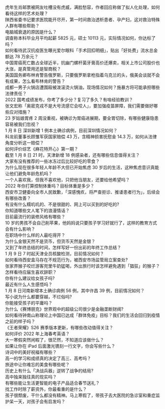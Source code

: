 虎年生肖邮票被网友吐槽没有虎威，满脸愁容，作者回应称做了拟人化处理，如何看待这样的艺术处理？  
陕西省委书记要求医院能开尽开，第一时间救治透析患者、孕产妇，这对救治特殊人群有哪些帮助？  
电脑城衰退的原因是什么？  
调查称本科毕业月平均起薪 5825 元，硕士 10113 元，实际情况如何，你达标了吗？  
如何看待武汉抗疫医生曝光爱尔眼科「手术回扣明细」，贴出「好处费」流水总金额达 78 万余元？  
中国胃癌死亡数占全球近半，抗幽门螺杆菌牙膏高价还爆卖，相关上市公司股价也大涨，是真管用还是智商税？  
美国国务卿布林肯警告俄罗斯，只要俄罗斯拿枪指着乌克兰的头，俄美会谈就不会有成果，怎么看布林肯的警告？  
成都一男子火锅店遭围殴被泼滚烫火锅油，现场情况如何？施暴方将可能承担哪些法律责任？  
2022 国考成绩发布，你考了多少分？复习了多久？有啥经验教训？  
张文宏称「奥密克戎不是大号流感它会咬人」，要加强疫苗屏障，我们需要做好哪些应对措施？  
23 岁姑娘胃疼 2 周没重视，被确诊为胃癌进展期，要全胃切除，有哪些健康隐患容易被我们忽视？  
1 月 8 日 深圳新增 1 例本土确诊病例，目前深圳情况如何？  
科龙前董事长顾雏军获国家赔偿 43 万，含精神损害抚慰金 14.3 万，如何从法律角度分析这一赔偿？  
如何评价综艺《麻花特开心》第一期？  
截至 1 月 8 日 21 时，天津新增 18 例感染者，还有哪些信息值得关注？  
大家有没有推荐的一些冰冻过后比较好吃的零食？  
为什么现在很多年轻人年龄不大但已开始焦虑 30 岁后的生活，这种焦虑意识真能让他们避免年龄危机吗？  
一个人喜欢我，但我不喜欢他，只把他当朋友，还要给他希望吗？  
2022 年你打算控制体重吗？目标体重是多少？  
西安市卫健委向全市人民致歉，「深感愧疚，将严查拒诊、推诿患者行为」，后续会有哪些改善？  
有没有什么糯叽叽的、不是很甜的、网上可以买到的好吃的?  
你知道哪些文人笔下的浪漫情话？  
目前最流行的装修风格有哪些？  
10 岁的男孩不会自己削苹果，他妈妈说只要孩子学习好就行了，这样的教育方式会有什么影响？  
在职场中什么样的人最吃得开？  
为什么金银天然不是货币，但货币天然是金银？  
又到了年终总结的时间，怎样写好一份出彩的年终工作总结？  
1 月 9 日 7 时起天津全员核酸检测，目前情况如何？  
如何看待西安盒马存在不规范行为，被西安市场监管局立案查处?  
张家界猴子咬烂游客兜里牛奶猛喝，外出旅行时该怎样避免遇到「猖狂」的猴子？  
怎样看待应届生喜欢辞职？  
你有什么建议给女孩子吗?  
最近有什么人生感悟吗？  
1 月 8 日河南新增本土确诊病例 56 例，其中许昌 39 例，目前情况如何？  
写小说为什么都要穿越，不烂俗吗?  
你能接受孩子的平庸吗？  
为什么《赛博朋克》世界观中的超级公司很少是金融垄断财阀?  
如何看待钟南山称理论上中国已达成「群体免疫」目标？我们的生活会回归到疫情之前的样子吗？  
《王者荣耀》S26 赛季版本更新，有哪些改动值得关注？  
如何评价 2022 年上海春考英语？  
大一寒假突然闲暇了，很茫然，不知道应该做什么？  
如果让你在 iPad 后面激光镌刻一行文字，你会写些什么？  
诗词中的美好祝福有哪些？  
高一的学习和成绩真的决定了高三、高考吗？  
旅途中让你难忘的美食有哪些呢？  
历史上有什么「决战兵器」逆转了战争的结局?  
高中独来独往真的现实吗？  
有哪些能让生活更智能的电子产品适合春节送礼？  
找工作时除了薪资外，你最看重的是什么？  
孩子很颓废，干什么都没有精神。马上寒假了，带孩子去大医院的急诊室和重症监护呆一天，对孩子会有启发吗？  
